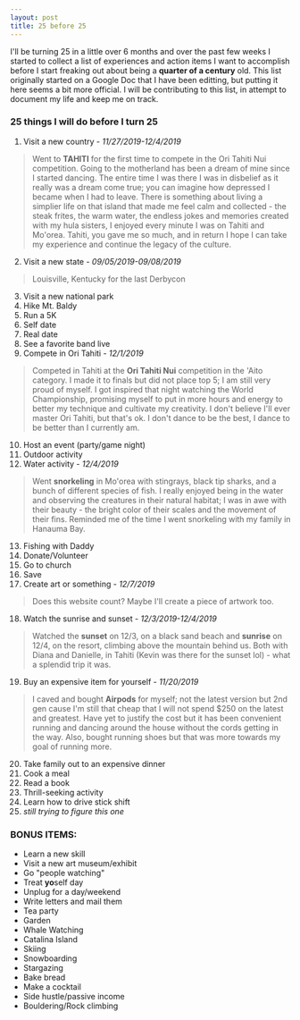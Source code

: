 ```yaml
---
layout: post
title: 25 before 25
---
```


I'll be turning 25 in a little over 6 months and over the past few weeks I started to collect a list of experiences and action items I want to accomplish before I start freaking out about being a **quarter of a century** old. This list originally started on a Google Doc that I have been editting, but putting it here seems a bit more official. I will be contributing to this list, in attempt to document my life and keep me on track.

### 25 things I will do before I turn 25 

1. Visit a new country - *11/27/2019-12/4/2019*
>Went to **TAHITI** for the first time to compete in the Ori Tahiti Nui competition. Going to the motherland has been a dream of mine since I started dancing. The entire time I was there I was in disbelief as it really was a dream come true; you can imagine how depressed I became when I had to leave. There is something about living a simplier life on that island that made me feel calm and collected - the steak frites, the warm water, the endless jokes and memories created with my hula sisters, I enjoyed every minute I was on Tahiti and Mo'orea. Tahiti, you gave me so much, and in return I hope I can take my experience and continue the legacy of the culture.
2. Visit a new state - *09/05/2019-09/08/2019*
>Louisville, Kentucky for the last Derbycon
3. Visit a new national park
4. Hike Mt. Baldy
5. Run a 5K
6. Self date
7. Real date
8. See a favorite band live
9. Compete in Ori Tahiti - *12/1/2019*
>Competed in Tahiti at the **Ori Tahiti Nui** competition in the 'Aito category. I made it to finals but did not place top 5; I am still very proud of myself. I got inspired that night watching the World Championship, promising myself to put in more hours and energy to better my technique and cultivate my creativity. I don't believe I'll ever master Ori Tahiti, but that's ok. I don't dance to be the best, I dance to be better than I currently am. 
10. Host an event (party/game night)
11. Outdoor activity
12. Water activity - *12/4/2019*
>Went **snorkeling** in Mo'orea with stingrays, black tip sharks, and a bunch of different species of fish. I really enjoyed being in the water and observing the creatures in their natural habitat; I was in awe with their beauty - the bright color of their scales and the movement of their fins. Reminded me of the time I went snorkeling with my family in Hanauma Bay.
13. Fishing with Daddy 
14. Donate/Volunteer
15. Go to church
16. Save
17. Create art or something - *12/7/2019*
>Does this website count? Maybe I'll create a piece of artwork too.
18. Watch the sunrise and sunset - *12/3/2019-12/4/2019*
>Watched the **sunset** on 12/3, on a black sand beach and **sunrise** on 12/4, on the resort, climbing above the mountain behind us. Both with Diana and Danielle, in Tahiti (Kevin was there for the sunset lol) - what a splendid trip it was.
19. Buy an expensive item for yourself - *11/20/2019*
>I caved and bought **Airpods** for myself; not the latest version but 2nd gen cause I'm still that cheap that I will not spend $250 on the latest and greatest. Have yet to justify the cost but it has been convenient running and dancing around the house without the cords getting in the way. Also, bought running shoes but that was more towards my goal of running more.
20. Take family out to an expensive dinner
21. Cook a meal
22. Read a book
23. Thrill-seeking activity
24. Learn how to drive stick shift
25. *still trying to figure this one*

### BONUS ITEMS:

* Learn a new skill
* Visit a new art museum/exhibit
* Go "people watching"
* Treat **yo**self day
* Unplug for a day/weekend
* Write letters and mail them
* Tea party
* Garden
* Whale Watching
* Catalina Island
* Skiing
* Snowboarding
* Stargazing
* Bake bread
* Make a cocktail
* Side hustle/passive income
* Bouldering/Rock climbing